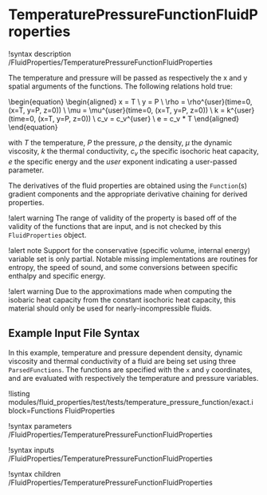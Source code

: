 # TemperaturePressureFunctionFluidProperties

!syntax description /FluidProperties/TemperaturePressureFunctionFluidProperties

The temperature and pressure will be passed as respectively the x and y spatial arguments of the
functions. The following relations hold true:

\begin{equation}
\begin{aligned}
  x = T \\
  y = P \\
  \rho = \rho^{user}(time=0, (x=T, y=P, z=0)) \\
  \mu = \mu^{user}(time=0, (x=T, y=P, z=0)) \\
  k = k^{user}(time=0, (x=T, y=P, z=0)) \\
  c_v = c_v^{user} \\
  e = c_v * T
\end{aligned}
\end{equation}

with $T$ the temperature, $P$ the pressure, $\rho$ the density, $\mu$ the dynamic viscosity, $k$ the thermal conductivity, $c_v$ the specific isochoric heat capacity, $e$ the specific energy and the $user$ exponent indicating a user-passed parameter.

The derivatives of the fluid properties are obtained using the `Function`(s) gradient components
and the appropriate derivative chaining for derived properties.

!alert warning
The range of validity of the property is based off of the validity of the functions
that are input, and is not checked by this `FluidProperties` object.

!alert note
Support for the conservative (specific volume, internal energy) variable set is only
partial. Notable missing implementations are routines for entropy, the speed of sound, and some
conversions between specific enthalpy and specific energy.

!alert warning
Due to the approximations made when computing the isobaric heat capacity from the constant
isochoric heat capacity, this material should only be used for nearly-incompressible fluids.

## Example Input File Syntax

In this example, temperature and pressure dependent density, dynamic viscosity and thermal conductivity of a fluid are being set using
three `ParsedFunctions`. The functions are specified with the `x` and `y` coordinates, and are evaluated with respectively the temperature and
pressure variables.

!listing modules/fluid_properties/test/tests/temperature_pressure_function/exact.i block=Functions FluidProperties

!syntax parameters /FluidProperties/TemperaturePressureFunctionFluidProperties

!syntax inputs /FluidProperties/TemperaturePressureFunctionFluidProperties

!syntax children /FluidProperties/TemperaturePressureFunctionFluidProperties
